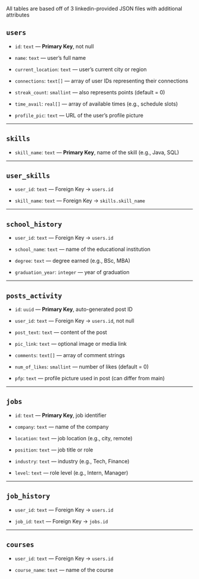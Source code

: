 All tables are based off of 3 linkedin-provided JSON files with additional attributes

## `users`

-   `id`:  `text`  —  **Primary Key**, not null
    
-   `name`:  `text`  — user’s full name
    
-   `current_location`:  `text`  — user’s current city or region
    
-   `connections`:  `text[]`  — array of user IDs representing their connections
    
-   `streak_count`:  `smallint`  — also represents points  (default = 0)
    
-   `time_avail`:  `real[]`  — array of available times (e.g., schedule slots)
    
-   `profile_pic`:  `text`  — URL of the user’s profile picture
    
----------

##   `skills`

-   `skill_name`:  `text`  —  **Primary Key**, name of the skill (e.g., Java, SQL)
    
----------

##  `user_skills`

-   `user_id`:  `text`  — Foreign Key →  `users.id`
    
-   `skill_name`:  `text`  — Foreign Key →  `skills.skill_name`
    

----------

##  `school_history`

-   `user_id`:  `text`  — Foreign Key →  `users.id`
    
-   `school_name`:  `text`  — name of the educational institution
    
-   `degree`:  `text`  — degree earned (e.g., BSc, MBA)
    
-   `graduation_year`:  `integer`  — year of graduation
    

----------

## `posts_activity`

-   `id`:  `uuid`  —  **Primary Key**, auto-generated post ID
    
-   `user_id`:  `text`  — Foreign Key →  `users.id`, not null
    
-   `post_text`:  `text`  — content of the post
    
-   `pic_link`:  `text`  — optional image or media link
    
-   `comments`:  `text[]`  — array of comment strings
    
-   `num_of_likes`:  `smallint`  — number of likes (default = 0)
    
-   `pfp`:  `text`  — profile picture used in post (can differ from main)
    

----------

## `jobs`

-   `id`:  `text`  —  **Primary Key**, job identifier
    
-   `company`:  `text`  — name of the company
    
-   `location`:  `text`  — job location (e.g., city, remote)
    
-   `position`:  `text`  — job title or role
    
-   `industry`:  `text`  — industry (e.g., Tech, Finance)
    
-   `level`:  `text`  — role level (e.g., Intern, Manager)
    

----------

##  `job_history`

-   `user_id`:  `text`  — Foreign Key →  `users.id`
    
-   `job_id`:  `text`  — Foreign Key →  `jobs.id`
    

----------

##   `courses`

-   `user_id`:  `text`  — Foreign Key →  `users.id`
    
-   `course_name`:  `text`  — name of the  course
